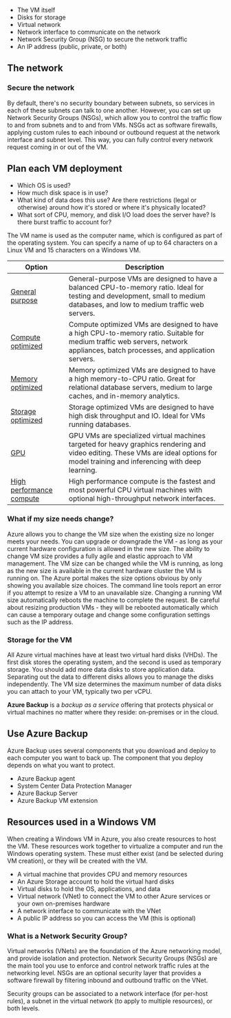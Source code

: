 - The VM itself
- Disks for storage
- Virtual network
- Network interface to communicate on the network
- Network Security Group (NSG) to secure the network traffic
- An IP address (public, private, or both)

## The network
### Secure the network

By default, there's no security boundary between subnets, so services in each of these subnets can talk to one another. However, you can set up Network Security Groups (NSGs), which allow you to control the traffic flow to and from subnets and to and from VMs. NSGs act as software firewalls, applying custom rules to each inbound or outbound request at the network interface and subnet level. This way, you can fully control every network request coming in or out of the VM.

## Plan each VM deployment
- Which OS is used?
- How much disk space is in use?
- What kind of data does this use? Are there restrictions (legal or otherwise) around how it's stored or where it's physically located?
- What sort of CPU, memory, and disk I/O load does the server have? Is there burst traffic to account for?

The VM name is used as the computer name, which is configured as part of the operating system. You can specify a name of up to 64 characters on a Linux VM and 15 characters on a Windows VM.

|Option|Description|
|---|---|
|[General purpose](https://learn.microsoft.com/en-us/azure/virtual-machines/sizes-general)|General-purpose VMs are designed to have a balanced CPU-to-memory ratio. Ideal for testing and development, small to medium databases, and low to medium traffic web servers.|
|[Compute optimized](https://learn.microsoft.com/en-us/azure/virtual-machines/sizes-compute)|Compute optimized VMs are designed to have a high CPU-to-memory ratio. Suitable for medium traffic web servers, network appliances, batch processes, and application servers.|
|[Memory optimized](https://learn.microsoft.com/en-us/azure/virtual-machines/sizes-memory)|Memory optimized VMs are designed to have a high memory-to-CPU ratio. Great for relational database servers, medium to large caches, and in-memory analytics.|
|[Storage optimized](https://learn.microsoft.com/en-us/azure/virtual-machines/sizes-storage)|Storage optimized VMs are designed to have high disk throughput and IO. Ideal for VMs running databases.|
|[GPU](https://learn.microsoft.com/en-us/azure/virtual-machines/sizes-gpu)|GPU VMs are specialized virtual machines targeted for heavy graphics rendering and video editing. These VMs are ideal options for model training and inferencing with deep learning.|
|[High performance compute](https://learn.microsoft.com/en-us/azure/virtual-machines/sizes-hpc)|High performance compute is the fastest and most powerful CPU virtual machines with optional high-throughput network interfaces.|

### What if my size needs change?

Azure allows you to change the VM size when the existing size no longer meets your needs. You can upgrade or downgrade the VM - as long as your current hardware configuration is allowed in the new size. The ability to change VM size provides a fully agile and elastic approach to VM management.
The VM size can be changed while the VM is running, as long as the new size is available in the current hardware cluster the VM is running on. The Azure portal makes the size options obvious by only showing you available size choices. The command line tools report an error if you attempt to resize a VM to an unavailable size. Changing a running VM size automatically reboots the machine to complete the request.
Be careful about resizing production VMs - they will be rebooted automatically which can cause a temporary outage and change some configuration settings such as the IP address.

### Storage for the VM

All Azure virtual machines have at least two virtual hard disks (VHDs). The first disk stores the operating system, and the second is used as temporary storage. You should add more data disks to store application data. Separating out the data to different disks allows you to manage the disks independently. The VM size determines the maximum number of data disks you can attach to your VM, typically two per vCPU.

**Azure Backup** is a _backup as a service_ offering that protects physical or virtual machines no matter where they reside: on-premises or in the cloud.
## Use Azure Backup

Azure Backup uses several components that you download and deploy to each computer you want to back up. The component that you deploy depends on what you want to protect.

- Azure Backup agent
- System Center Data Protection Manager
- Azure Backup Server
- Azure Backup VM extension

## Resources used in a Windows VM

When creating a Windows VM in Azure, you also create resources to host the VM. These resources work together to virtualize a computer and run the Windows operating system. These must either exist (and be selected during VM creation), or they will be created with the VM.

- A virtual machine that provides CPU and memory resources
- An Azure Storage account to hold the virtual hard disks
- Virtual disks to hold the OS, applications, and data
- Virtual network (VNet) to connect the VM to other Azure services or your own on-premises hardware
- A network interface to communicate with the VNet
- A public IP address so you can access the VM (this is optional)
### What is a Network Security Group?

Virtual networks (VNets) are the foundation of the Azure networking model, and provide isolation and protection. Network Security Groups (NSGs) are the main tool you use to enforce and control network traffic rules at the networking level. NSGs are an optional security layer that provides a software firewall by filtering inbound and outbound traffic on the VNet.

Security groups can be associated to a network interface (for per-host rules), a subnet in the virtual network (to apply to multiple resources), or both levels.
